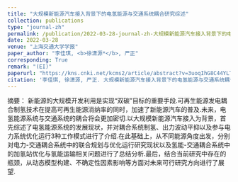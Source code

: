 ```yaml
---
title: "大规模新能源汽车接入背景下的电氢能源与交通系统耦合研究综述"
collection: publications
type: "journal-zh"
permalink: /publication/2022-03-28-journal-zh-大规模新能源汽车接入背景下的电氢能源与交通系统耦合研究综述
date: 2022-03-28
venue: "上海交通大学学报"
paper_author: "李佳琪, <b>徐潇源*</b>, 严正"
corresponding: True
remark: "(EI)"
paperurl: "https://kns.cnki.net/kcms2/article/abstract?v=3uoqIhG8C44YLTlOAiTRKibYlV5Vjs7iJTKGjg9uTdeTsOI_ra5_Xa8Df7i-o_MR3cet5lfGLGjdV5G_4BaJMG6Irwf5r5ec&uniplatform=NZKPT"
citation: '李佳琪, 徐潇源, 严正. 大规模新能源汽车接入背景下的电氢能源与交通系统耦合研究综述[J]. <i>上海交通大学学报</i>, 2022, 56(03): 253-266.'
---
```


摘要：
新能源的大规模开发利用是实现“双碳”目标的重要手段.可再生能源发电耦合制氢技术在提高可再生能源消纳率的同时，加速了新能源汽车的普及.未来，电氢能源系统与交通系统的耦合将会更加密切.以大规模新能源汽车接入为背景，首先综述了电氢能源系统的发展现状，并对耦合系统制氢、出力波动平抑以及参与电力系统优化运行3种工作模式进行了介绍.在此基础上，从不同能源角度出发，分别对电力-交通耦合系统中的联合规划与优化运行研究现状以及氢能-交通耦合系统中的加氢站优化与氢能运输相关问题进行了总结分析.最后，结合当前研究中存在的瓶颈，从动态模型构建、不确定性因素影响等方面对未来可行研究方向进行了展望. 